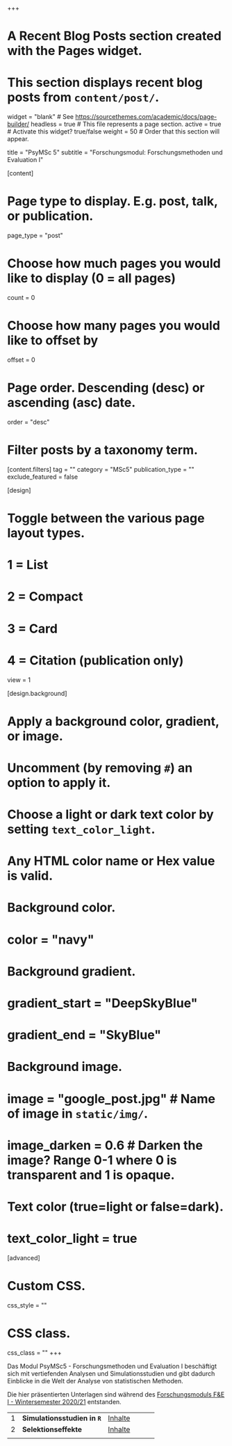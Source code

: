 +++ 
# A Recent Blog Posts section created with the Pages widget.
# This section displays recent blog posts from `content/post/`.

widget = "blank"  # See https://sourcethemes.com/academic/docs/page-builder/
headless = true  # This file represents a page section.
active = true  # Activate this widget? true/false
weight = 50  # Order that this section will appear.

title = "PsyMSc 5"
subtitle = "Forschungsmodul: Forschungsmethoden und Evaluation I"

[content]
  # Page type to display. E.g. post, talk, or publication.
  page_type = "post"

  # Choose how much pages you would like to display (0 = all pages)
  count = 0

  # Choose how many pages you would like to offset by
  offset = 0

  # Page order. Descending (desc) or ascending (asc) date.
  order = "desc"

  # Filter posts by a taxonomy term.
  [content.filters]
    tag = ""
    category = "MSc5"
    publication_type = ""
    exclude_featured = false

[design]
  # Toggle between the various page layout types.
  #   1 = List
  #   2 = Compact
  #   3 = Card
  #   4 = Citation (publication only)
  view = 1

[design.background]
  # Apply a background color, gradient, or image.
  #   Uncomment (by removing `#`) an option to apply it.
  #   Choose a light or dark text color by setting `text_color_light`.
  #   Any HTML color name or Hex value is valid.

  # Background color.
  # color = "navy"

  # Background gradient.
  # gradient_start = "DeepSkyBlue"
  # gradient_end = "SkyBlue"

  # Background image.
  # image = "google_post.jpg"  # Name of image in `static/img/`.
  # image_darken = 0.6  # Darken the image? Range 0-1 where 0 is transparent and 1 is opaque.

  # Text color (true=light or false=dark).
  # text_color_light = true  

[advanced]
 # Custom CSS.
 css_style = ""

 # CSS class.
 css_class = ""
+++

<a id="PsyMSc5_FEI"></a>
Das Modul PsyMSc5 - Forschungsmethoden und Evaluation I beschäftigt sich mit vertiefenden Analysen und Simulationsstudien und gibt dadurch Einblicke in die Welt der Analyse von statistischen Methoden.

Die hier präsentierten Unterlagen sind während des [Forschungsmoduls F&E I - Wintersemester 2020/21](https://qis.server.uni-frankfurt.de/qisserver/rds?state=verpublish&status=init&vmfile=no&publishid=302735&moduleCall=webInfo&publishConfFile=webInfo&publishSubDir=veranstaltung) entstanden.

|  |  |  |  | | |
| --- | --- | --- | --- | --- | --- |
| 1 | **Simulationsstudien in `R`** | [Inhalte](/post/simulationsstudien-in-r)  |
| 2 | **Selektionseffekte** | [Inhalte](/post/selektionseffekte)  |
|  |  |  |  | | |
